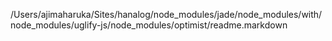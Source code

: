/Users/ajimaharuka/Sites/hanalog/node_modules/jade/node_modules/with/node_modules/uglify-js/node_modules/optimist/readme.markdown